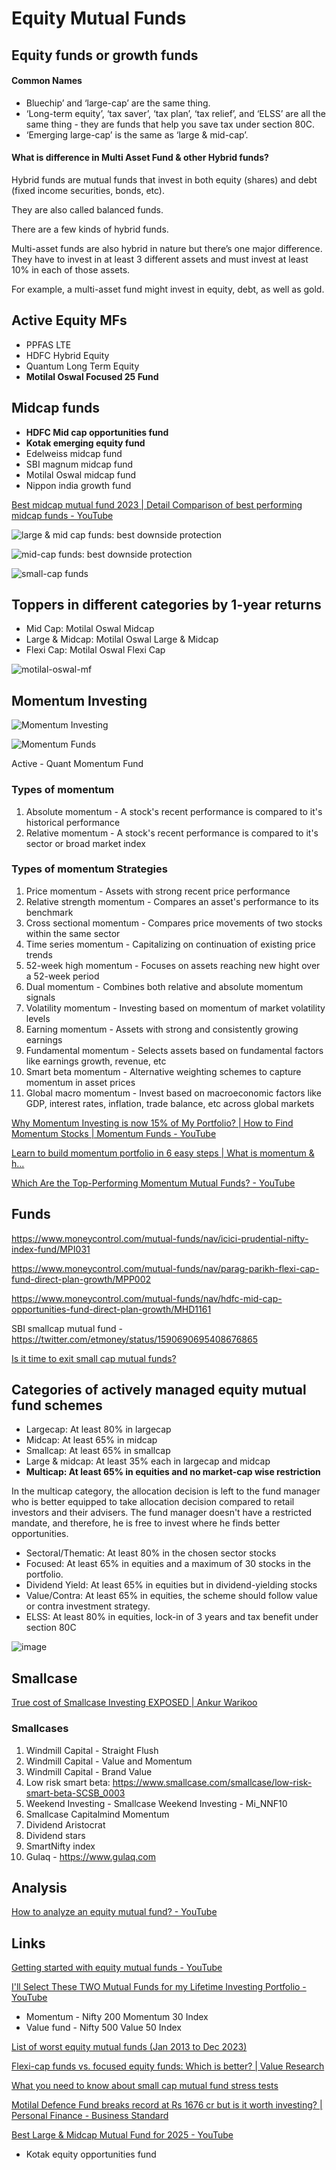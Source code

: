 # Equity Mutual Funds

## Equity funds or growth funds

#### Common Names

- Bluechip’ and ‘large-cap’ are the same thing.
- ‘Long-term equity’, ‘tax saver’, ‘tax plan’, ‘tax relief’, and ‘ELSS’ are all the same thing - they are funds that help you save tax under section 80C.
- ‘Emerging large-cap’ is the same as ‘large & mid-cap’.

#### What is difference in Multi Asset Fund & other Hybrid funds?

Hybrid funds are mutual funds that invest in both equity (shares) and debt (fixed income securities, bonds, etc).

They are also called balanced funds.

There are a few kinds of hybrid funds.

Multi-asset funds are also hybrid in nature but there’s one major difference. They have to invest in at least 3 different assets and must invest at least 10% in each of those assets.

For example, a multi-asset fund might invest in equity, debt, as well as gold.

## Active Equity MFs

- PPFAS LTE
- HDFC Hybrid Equity
- Quantum Long Term Equity
- **Motilal Oswal Focused 25 Fund**

## Midcap funds

- **HDFC Mid cap opportunities fund**
- **Kotak emerging equity fund**
- Edelweiss midcap fund
- SBI magnum midcap fund
- Motilal Oswal midcap fund
- Nippon india growth fund

[Best midcap mutual fund 2023 | Detail Comparison of best performing midcap funds - YouTube](https://www.youtube.com/watch?v=gxPrsLCq0H4)

![large & mid cap funds: best downside protection](../../media/Screenshot%202024-12-15%20at%204.56.03%20PM.jpg)

![mid-cap funds: best downside protection](../../media/Screenshot%202024-12-15%20at%204.56.35%20PM.jpg)

![small-cap funds](../../media/Screenshot%202024-12-15%20at%205.01.43%20PM.jpg)

## Toppers in different categories by 1-year returns

- Mid Cap: Motilal Oswal Midcap
- Large & Midcap: Motilal Oswal Large & Midcap
- Flexi Cap: Motilal Oswal Flexi Cap

![motilal-oswal-mf](../../media/Screenshot%202024-12-18%20at%2010.45.33%20PM.jpg)

## Momentum Investing

![Momentum Investing](../../media/Screenshot%202024-05-01%20at%2011.50.48%20AM.jpg)

![Momentum Funds](../../media/Screenshot%202024-05-01%20at%2011.52.36%20AM.jpg)

Active - Quant Momentum Fund

### Types of momentum

1. Absolute momentum - A stock's recent performance is compared to it's historical performance
2. Relative momentum - A stock's recent performance is compared to it's sector or broad market index

### Types of momentum Strategies

1. Price momentum - Assets with strong recent price performance
2. Relative strength momentum - Compares an asset's performance to its benchmark
3. Cross sectional momentum - Compares price movements of two stocks within the same sector
4. Time series momentum - Capitalizing on continuation of existing price trends
5. 52-week high momentum - Focuses on assets reaching new hight over a 52-week period
6. Dual momentum - Combines both relative and absolute momentum signals
7. Volatility momentum - Investing based on momentum of market volatility levels
8. Earning momentum - Assets with strong and consistently growing earnings
9. Fundamental momentum - Selects assets based on fundamental factors like earnings growth, revenue, etc
10. Smart beta momentum - Alternative weighting schemes to capture momentum in asset prices
11. Global macro momentum - Invest based on macroeconomic factors like GDP, interest rates, inflation, trade balance, etc across global markets

[Why Momentum Investing is now 15% of My Portfolio? | How to Find Momentum Stocks | Momentum Funds - YouTube](https://www.youtube.com/watch?v=xbRiKHchqFg&ab_channel=ShankarNath)

[Learn to build momentum portfolio in 6 easy steps | What is momentum & h...](https://youtu.be/_BonDIAu0s0)

[Which Are the Top-Performing Momentum Mutual Funds? - YouTube](https://www.youtube.com/watch?v=e18Ib2_YRVo&ab_channel=MutualFundsatGroww)

## Funds

https://www.moneycontrol.com/mutual-funds/nav/icici-prudential-nifty-index-fund/MPI031

https://www.moneycontrol.com/mutual-funds/nav/parag-parikh-flexi-cap-fund-direct-plan-growth/MPP002

https://www.moneycontrol.com/mutual-funds/nav/hdfc-mid-cap-opportunities-fund-direct-plan-growth/MHD1161

SBI smallcap mutual fund - https://twitter.com/etmoney/status/1590690695408676865

[Is it time to exit small cap mutual funds?](https://freefincal.com/is-it-time-to-exit-small-cap-mutual-funds/)

## Categories of actively managed equity mutual fund schemes

- Largecap: At least 80% in largecap
- Midcap: At least 65% in midcap
- Smallcap: At least 65% in smallcap
- Large & midcap: At least 35% each in largecap and midcap
- **Multicap: At least 65% in equities and no market-cap wise restriction**

In the multicap category, the allocation decision is left to the fund manager who is better equipped to take allocation decision compared to retail investors and their advisers. The fund manager doesn't have a restricted mandate, and therefore, he is free to invest where he finds better opportunities.

- Sectoral/Thematic: At least 80% in the chosen sector stocks
- Focused: At least 65% in equities and a maximum of 30 stocks in the portfolio.
- Dividend Yield: At least 65% in equities but in dividend-yielding stocks
- Value/Contra: At least 65% in equities, the scheme should follow value or contra investment strategy.
- ELSS: At least 80% in equities, lock-in of 3 years and tax benefit under section 80C

![image](../../media/Mutual-Funds-image7.jpg)

## Smallcase

[True cost of Smallcase Investing EXPOSED | Ankur Warikoo](https://www.youtube.com/watch?v=RwKEqGOpqQs)

### Smallcases

1. Windmill Capital - Straight Flush
2. Windmill Capital - Value and Momentum
3. Windmill Capital - Brand Value
4. Low risk smart beta: https://www.smallcase.com/smallcase/low-risk-smart-beta-SCSB_0003
5. Weekend Investing - Smallcase Weekend Investing - Mi_NNF10
6. Smallcase Capitalmind Momentum
7. Dividend Aristocrat
8. Dividend stars
9. SmartNifty index
10. Gulaq - https://www.gulaq.com

## Analysis

[How to analyze an equity mutual fund? - YouTube](https://www.youtube.com/watch?v=k6wLmbWgies)

## Links

[Getting started with equity mutual funds - YouTube](https://www.youtube.com/watch?v=nW5DTqJ7REY)

[I'll Select These TWO Mutual Funds for my Lifetime Investing Portfolio - YouTube](https://www.youtube.com/watch?v=aYHRTPTDtNk)

- Momentum - Nifty 200 Momentum 30 Index
- Value fund - Nifty 500 Value 50 Index

[List of worst equity mutual funds (Jan 2013 to Dec 2023)](https://freefincal.com/list-of-worst-equity-mutual-funds-jan-2013-to-dec-2023/)

[Flexi-cap funds vs. focused equity funds: Which is better? | Value Research](https://www.valueresearchonline.com/stories/53730/do-focused-funds-give-better-returns-than-flexi-cap-funds/)

[What you need to know about small cap mutual fund stress tests](https://freefincal.com/what-you-need-to-know-about-small-cap-mutual-fund-stress-tests/)

[Motilal Defence Fund breaks record at Rs 1676 cr but is it worth investing? | Personal Finance - Business Standard](https://www.business-standard.com/amp/finance/personal-finance/motilal-defence-fund-breaks-record-at-rs-1676-cr-but-is-it-worth-investing-124070500104_1.html)

[Best Large & Midcap Mutual Fund for 2025 - YouTube](https://www.youtube.com/watch?v=sjmK6BrFQy0&ab_channel=pranjalkamra)

- Kotak equity opportunities fund
